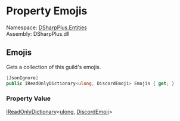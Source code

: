 # Property Emojis

Namespace: [DSharpPlus.Entities](DSharpPlus.Entities.md)  
Assembly: DSharpPlus.dll

## <a id="DSharpPlus_Entities_DiscordGuildPreview_Emojis"></a>Emojis

Gets a collection of this guild's emojis.

```csharp
[JsonIgnore]
public IReadOnlyDictionary<ulong, DiscordEmoji> Emojis { get; }
```

### Property Value

[IReadOnlyDictionary](https://learn.microsoft.com/dotnet/api/system.collections.generic.ireadonlydictionary\-2)<[ulong](https://learn.microsoft.com/dotnet/api/system.uint64), [DiscordEmoji](DSharpPlus.Entities.DiscordEmoji.md)\>

